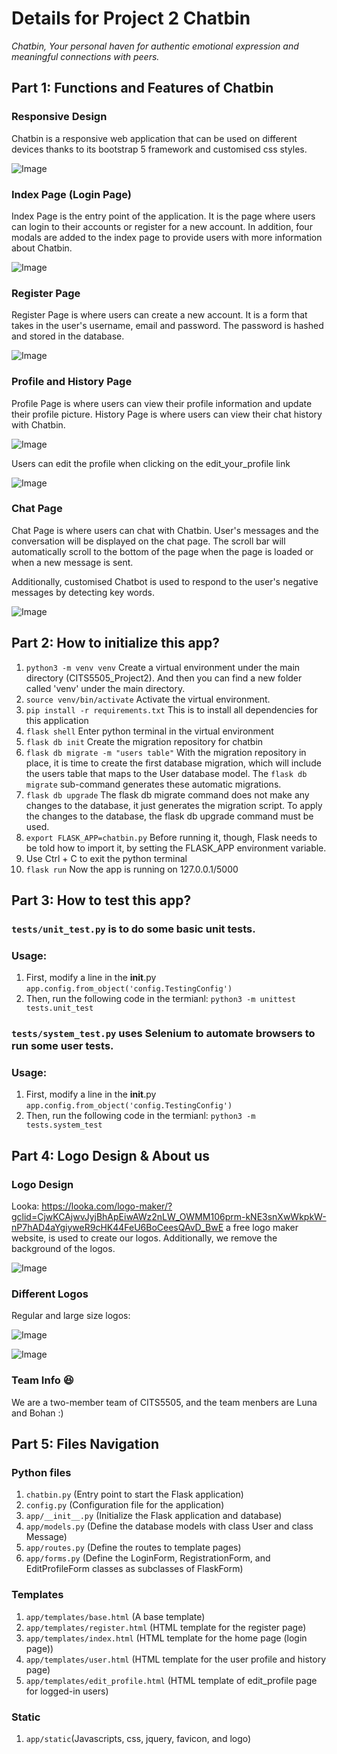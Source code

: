 # Details for Project 2 Chatbin

_Chatbin, Your personal haven for authentic emotional expression and meaningful connections with peers._

## Part 1: Functions and Features of Chatbin

### Responsive Design

Chatbin is a responsive web application that can be used on different devices thanks to its bootstrap 5 framework and customised css styles.

![Image](./app/static/features/responsive_design.png)

### Index Page (Login Page)

Index Page is the entry point of the application. It is the page where users can login to their accounts or register for a new account. In addition, four modals are added to the index page to provide users with more information about Chatbin.

![Image](./app/static/features/index.png)

### Register Page

Register Page is where users can create a new account. It is a form that takes in the user's username, email and password. The password is hashed and stored in the database.

![Image](./app/static/features/register.png)

### Profile and History Page

Profile Page is where users can view their profile information and update their profile picture. History Page is where users can view their chat history with Chatbin.

![Image](./app/static/features/profile_and_history.png)

Users can edit the profile when clicking on the edit_your_profile link

![Image](./app/static/features/edit_profile.png)

### Chat Page

Chat Page is where users can chat with Chatbin. User's messages and the conversation will be displayed on the chat page. The scroll bar will automatically scroll to the bottom of the page when the page is loaded or when a new message is sent.

Additionally, customised Chatbot is used to respond to the user's negative messages by detecting key words.

![Image](./app/static/features/chat.png)

## Part 2: How to initialize this app?

1. `python3 -m venv venv`
   Create a virtual environment under the main directory (CITS5505_Project2).
   And then you can find a new folder called 'venv' under the main directory.
2. `source venv/bin/activate`
   Activate the virtual environment.
3. `pip install -r requirements.txt`
   This is to install all dependencies for this application
4. `flask shell`
   Enter python terminal in the virtual environment
5. `flask db init`
   Create the migration repository for chatbin
6. `flask db migrate -m "users table"`
   With the migration repository in place, it is time to create the first database migration, which will include the users table that maps to the User database model.
   The `flask db migrate` sub-command generates these automatic migrations.
7. `flask db upgrade`
   The flask db migrate command does not make any changes to the database, it just generates the migration script. To apply the changes to the database, the flask db upgrade command must be used.
8. `export FLASK_APP=chatbin.py`
   Before running it, though, Flask needs to be told how to import it, by setting the FLASK_APP environment variable.
9. Use Ctrl + C to exit the python terminal
10. `flask run`
    Now the app is running on 127.0.0.1/5000

## Part 3: How to test this app?

### `tests/unit_test.py` is to do some basic unit tests.

### Usage:

1. First, modify a line in the **init**.py
   `app.config.from_object('config.TestingConfig')`
2. Then, run the following code in the termianl:
   `python3 -m unittest tests.unit_test`

### `tests/system_test.py` uses Selenium to automate browsers to run some user tests.

### Usage:

1. First, modify a line in the **init**.py
   `app.config.from_object('config.TestingConfig')`
2. Then, run the following code in the termianl:
   `python3 -m tests.system_test`

## Part 4: Logo Design & About us

### Logo Design

Looka: https://looka.com/logo-maker/?gclid=CjwKCAjwvJyjBhApEiwAWz2nLW_OWMM106prm-kNE3snXwWkpkW-nP7hAD4aYgiyweR9cHK44FeU6BoCeesQAvD_BwE
a free logo maker website, is used to create our logos. Additionally, we remove the background of the logos.

![Image](./app/static/looka.png)

### Different Logos

Regular and large size logos:

![Image](./app/static/logo.png)

![Image](./app/static/logo_large.png)

### Team Info 😆

We are a two-member team of CITS5505, and the team menbers are Luna and Bohan :)

## Part 5: Files Navigation

### Python files

1. `chatbin.py` (Entry point to start the Flask application)
2. `config.py` (Configuration file for the application)
3. `app/__init__.py` (Initialize the Flask application and database)
4. `app/models.py` (Define the database models with class User and class Message)
5. `app/routes.py` (Define the routes to template pages)
6. `app/forms.py` (Define the LoginForm, RegistrationForm, and EditProfileForm classes as subclasses of FlaskForm)

### Templates

1. `app/templates/base.html` (A base template)
2. `app/templates/register.html` (HTML template for the register page)
3. `app/templates/index.html` (HTML template for the home page (login page))
4. `app/templates/user.html` (HTML template for the user profile and history page)
5. `app/templates/edit_profile.html` (HTML template of edit_profile page for logged-in users)

### Static

1. `app/static`(Javascripts, css, jquery, favicon, and logo)
